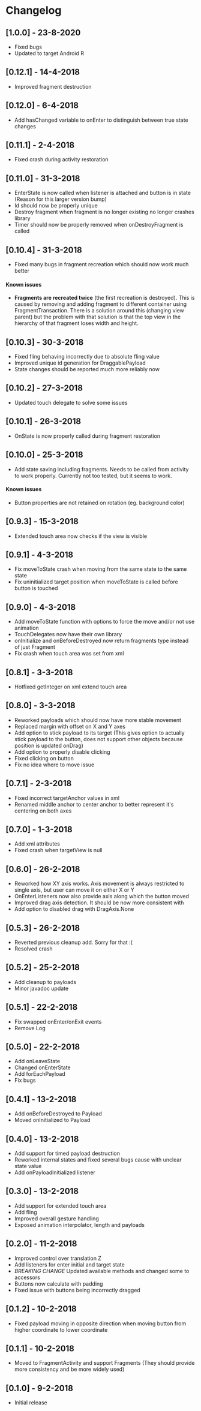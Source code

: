 Changelog
=========

## [1.0.0] - 23-8-2020

* Fixed bugs
* Updated to target Android R

## [0.12.1] - 14-4-2018

* Improved fragment destruction

## [0.12.0] - 6-4-2018

* Add hasChanged variable to onEnter to distinguish between true state changes

## [0.11.1] - 2-4-2018

* Fixed crash during activity restoration

## [0.11.0] - 31-3-2018

* EnterState is now called when listener is attached and button is in state (Reason for this larger version bump)
* Id should now be properly unique
* Destroy fragment when fragment is no longer existing no longer crashes library
* Timer should now be properly removed when onDestroyFragment is called

## [0.10.4] - 31-3-2018

* Fixed many bugs in fragment recreation which should now work much better

#### Known issues ####

* __Fragments are recreated twice__ (the first recreation is destroyed). 
This is caused by removing and adding fragment to different container using FragmentTransaction. 
There is a solution around this (changing view parent) but the problem 
with that solution is that the top view in the hierarchy of that fragment 
loses width and height.

## [0.10.3] - 30-3-2018

* Fixed fling behaving incorrectly due to absolute fling value
* Improved unique id generation for DraggablePayload
* State changes should be reported much more reliably now

## [0.10.2] - 27-3-2018

* Updated touch delegate to solve some issues

## [0.10.1] - 26-3-2018

* OnState is now properly called during fragment restoration

## [0.10.0] - 25-3-2018

* Add state saving including fragments. Needs to be called from activity to work properly. Currently not too tested, but it seems to work.

#### Known issues ####
   

* Button properties are not retained on rotation (eg. background color)

## [0.9.3] - 15-3-2018

* Extended touch area now checks if the view is visible

## [0.9.1] - 4-3-2018

* Fix moveToState crash when moving from the same state to the same state
* Fix uninitialized target position when moveToState is called before button is touched

## [0.9.0] - 4-3-2018

* Add moveToState function with options to force the move and/or not use animation
* TouchDelegates now have their own library
* onInitialize and onBeforeDestroyed now return fragments type instead of just Fragment
* Fix crash when touch area was set from xml

## [0.8.1] - 3-3-2018

* Hotfixed getInteger on xml extend touch area

## [0.8.0] - 3-3-2018

* Reworked payloads which should now have more stable movement
* Replaced margin with offset on X and Y axes
* Add option to stick payload to its target (This gives option to actually stick payload to the button, does not support other objects because position is updated onDrag)
* Add option to properly disable clicking
* Fixed clicking on button
* Fix no idea where to move issue

## [0.7.1] - 2-3-2018

* Fixed incorrect targetAnchor values in xml
* Renamed middle anchor to center anchor to better represent it's centering on both axes

## [0.7.0] - 1-3-2018

* Add xml attributes
* Fixed crash when targetView is null

## [0.6.0] - 26-2-2018

* Reworked how XY axis works. Axis movement is always restricted to single axis, but user can move it on either X or Y
* OnEnterListeners now also provide axis along which the button moved
* Improved drag axis detection. It should be now more consistent with
* Add option to disabled drag with DragAxis.None

## [0.5.3] - 26-2-2018

* Reverted previous cleanup add. Sorry for that :(
* Resolved crash

## [0.5.2] - 25-2-2018

* Add cleanup to payloads
* Minor javadoc update

## [0.5.1] - 22-2-2018

* Fix swapped onEnter/onExit events
* Remove Log

## [0.5.0] - 22-2-2018

* Add onLeaveState
* Changed onEnterState
* Add forEachPayload
* Fix bugs

## [0.4.1] - 13-2-2018

* Add onBeforeDestroyed to Payload
* Moved onInitialized to Payload

## [0.4.0] - 13-2-2018

* Add support for timed payload destruction
* Reworked internal states and fixed several bugs cause with unclear state value
* Add onPayloadInitialized listener

## [0.3.0] - 13-2-2018

* Add support for extended touch area
* Add fling
* Improved overall gesture handling
* Exposed animation interpolator, length and payloads

## [0.2.0] - 11-2-2018

* Improved control over translation Z
* Add listeners for enter initial and target state
* *BREAKING CHANGE* Updated available methods and changed some to accessors
* Buttons now calculate with padding
* Fixed issue with buttons being incorrectly dragged

## [0.1.2] - 10-2-2018

* Fixed payload moving in opposite direction when moving button from higher coordinate to lower coordinate

## [0.1.1] - 10-2-2018

* Moved to FragmentActivity and support Fragments (They should provide more consistency and be more widely used)

## [0.1.0] - 9-2-2018

* Initial release
